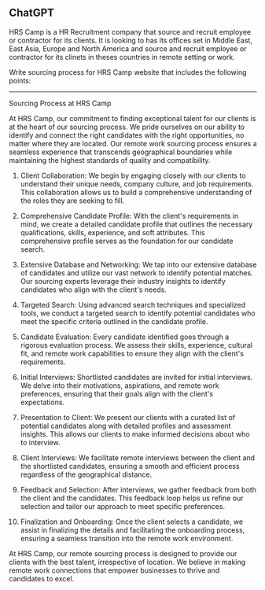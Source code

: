 ## ChatGPT

HRS Camp is a HR Recruitment company that source and recruit employee or contractor for its clients. It is looking to has its offices set in Middle East, East Asia, Europe and North America and source and recruit employee or contractor for its clinets in theses countries in remote setting or work.

Write sourcing process for HRS Camp website that includes the following points:

---

Sourcing Process at HRS Camp

At HRS Camp, our commitment to finding exceptional talent for our clients is at the heart of our sourcing process. We pride ourselves on our ability to identify and connect the right candidates with the right opportunities, no matter where they are located. Our remote work sourcing process ensures a seamless experience that transcends geographical boundaries while maintaining the highest standards of quality and compatibility.

1. Client Collaboration:
   We begin by engaging closely with our clients to understand their unique needs, company culture, and job requirements. This collaboration allows us to build a comprehensive understanding of the roles they are seeking to fill.

2. Comprehensive Candidate Profile:
   With the client's requirements in mind, we create a detailed candidate profile that outlines the necessary qualifications, skills, experience, and soft attributes. This comprehensive profile serves as the foundation for our candidate search.

3. Extensive Database and Networking:
   We tap into our extensive database of candidates and utilize our vast network to identify potential matches. Our sourcing experts leverage their industry insights to identify candidates who align with the client's needs.

4. Targeted Search:
   Using advanced search techniques and specialized tools, we conduct a targeted search to identify potential candidates who meet the specific criteria outlined in the candidate profile.

5. Candidate Evaluation:
   Every candidate identified goes through a rigorous evaluation process. We assess their skills, experience, cultural fit, and remote work capabilities to ensure they align with the client's requirements.

6. Initial Interviews:
   Shortlisted candidates are invited for initial interviews. We delve into their motivations, aspirations, and remote work preferences, ensuring that their goals align with the client's expectations.

7. Presentation to Client:
   We present our clients with a curated list of potential candidates along with detailed profiles and assessment insights. This allows our clients to make informed decisions about who to interview.

8. Client Interviews:
   We facilitate remote interviews between the client and the shortlisted candidates, ensuring a smooth and efficient process regardless of the geographical distance.

9. Feedback and Selection:
   After interviews, we gather feedback from both the client and the candidates. This feedback loop helps us refine our selection and tailor our approach to meet specific preferences.

10. Finalization and Onboarding:
    Once the client selects a candidate, we assist in finalizing the details and facilitating the onboarding process, ensuring a seamless transition into the remote work environment.

At HRS Camp, our remote sourcing process is designed to provide our clients with the best talent, irrespective of location. We believe in making remote work connections that empower businesses to thrive and candidates to excel.
